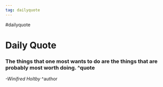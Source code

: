 ```yaml
---
tag: dailyquote
---
```


#dailyquote

# Daily Quote

### The things that one most wants to do are the things that are probably most worth doing. ^quote
*-Winifred Holtby* ^author
